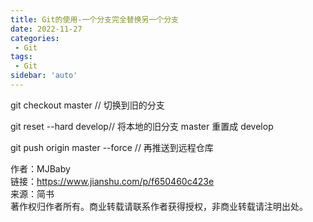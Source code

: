 ```yaml
---
title: Git的使用-一个分支完全替换另一个分支
date: 2022-11-27
categories:
 - Git
tags:
 - Git
sidebar: 'auto'
---
```



git checkout master // 切换到旧的分支

git reset --hard develop// 将本地的旧分支 master 重置成 develop

git push origin master --force // 再推送到远程仓库

  
  
作者：MJBaby  
链接：https://www.jianshu.com/p/f650460c423e  
来源：简书  
著作权归作者所有。商业转载请联系作者获得授权，非商业转载请注明出处。